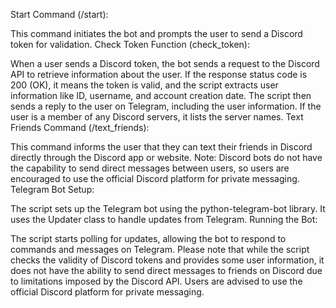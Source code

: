 Start Command (/start):

This command initiates the bot and prompts the user to send a Discord token for validation.
Check Token Function (check_token):

When a user sends a Discord token, the bot sends a request to the Discord API to retrieve information about the user.
If the response status code is 200 (OK), it means the token is valid, and the script extracts user information like ID, username, and account creation date.
The script then sends a reply to the user on Telegram, including the user information.
If the user is a member of any Discord servers, it lists the server names.
Text Friends Command (/text_friends):

This command informs the user that they can text their friends in Discord directly through the Discord app or website.
Note: Discord bots do not have the capability to send direct messages between users, so users are encouraged to use the official Discord platform for private messaging.
Telegram Bot Setup:

The script sets up the Telegram bot using the python-telegram-bot library.
It uses the Updater class to handle updates from Telegram.
Running the Bot:

The script starts polling for updates, allowing the bot to respond to commands and messages on Telegram.
Please note that while the script checks the validity of Discord tokens and provides some user information, it does not have the ability to send direct messages to friends on Discord due to limitations imposed by the Discord API. Users are advised to use the official Discord platform for private messaging.
